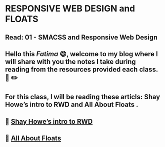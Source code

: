 # RESPONSIVE WEB DESIGN and FLOATS
## Read: 01 - SMACSS and Responsive Web Design 

## Hello this ***Fatima*** :smile:, welcome to my blog where I will share with you the notes I take during reading from the resources provided each class. :closed_book: :pencil2:
## For this class, I will be reading these articls: **Shay Howe’s intro to RWD** and **All About Floats** .

## :pushpin: [Shay Howe’s intro to RWD](https://learn.shayhowe.com/advanced-html-css/responsive-web-design/)
## :pushpin: [All About Floats](https://css-tricks.com/all-about-floats/)




